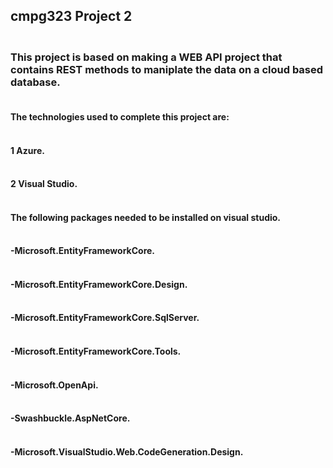 ## cmpg323 Project 2
### <br />This project is based on making a WEB API project that contains REST methods to maniplate the data on a cloud based database.


#### <br />The technologies used to complete this project are:
#### <br />1 Azure.
#### <br />2 Visual Studio.
#### <br />The following packages needed to be installed on visual studio.
#### <br />-Microsoft.EntityFrameworkCore.
#### <br />-Microsoft.EntityFrameworkCore.Design.
#### <br />-Microsoft.EntityFrameworkCore.SqlServer.
#### <br />-Microsoft.EntityFrameworkCore.Tools.
#### <br />-Microsoft.OpenApi.
#### <br />-Swashbuckle.AspNetCore.
#### <br />-Microsoft.VisualStudio.Web.CodeGeneration.Design.

